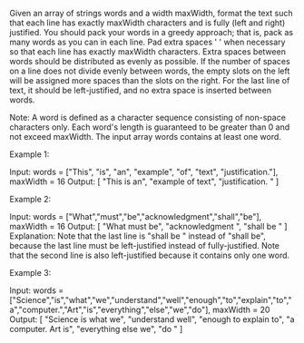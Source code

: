 Given an array of strings words and a width maxWidth, format the text such that each line has exactly maxWidth characters and is fully (left and right) justified.
You should pack your words in a greedy approach; that is, pack as many words as you can in each line. 
Pad extra spaces ' ' when necessary so that each line has exactly maxWidth characters.
Extra spaces between words should be distributed as evenly as possible. If the number of spaces on a line does not divide evenly between words,
the empty slots on the left will be assigned more spaces than the slots on the right.
For the last line of text, it should be left-justified,
and no extra space is inserted between words.

Note:
A word is defined as a character sequence consisting of non-space characters only.
Each word's length is guaranteed to be greater than 0 and not exceed maxWidth.
The input array words contains at least one word.
 

Example 1:

Input: words = ["This", "is", "an", "example", "of", "text", "justification."], maxWidth = 16
Output:
[
   "This    is    an",
   "example  of text",
   "justification.  "
]

Example 2:

Input: words = ["What","must","be","acknowledgment","shall","be"], maxWidth = 16
Output:
[
  "What   must   be",
  "acknowledgment  ",
  "shall be        "
]
Explanation: Note that the last line is "shall be    " instead of "shall     be", because the last line must be left-justified instead of fully-justified.
Note that the second line is also left-justified because it contains only one word.

Example 3:

Input: words = ["Science","is","what","we","understand","well","enough","to","explain","to","a","computer.","Art","is","everything","else","we","do"], maxWidth = 20
Output:
[
  "Science  is  what we",
  "understand      well",
  "enough to explain to",
  "a  computer.  Art is",
  "everything  else  we",
  "do                  "
]
 
